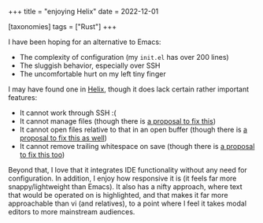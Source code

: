 +++
title = "enjoying Helix"
date = 2022-12-01

[taxonomies]
tags = ["Rust"]
+++

I have been hoping for an alternative to Emacs:

- The complexity of configuration (my `init.el` has over 200 lines)
- The sluggish behavior, especially over SSH
- The uncomfortable hurt on my left tiny finger

I may have found one in [Helix],
though it does lack certain rather important features:

- It cannot work through SSH :(
- It cannot manage files (though there is [a proposal to fix this])
- It cannot open files relative to that in an open buffer (though there is [a proposal to fix this as well])
- It cannot remove trailing whitespace on save (though there is [a proposal to fix this too])

Beyond that,
I love that it integrates IDE functionality without any need for configuration.
In addition,
I enjoy how responsive it is (it feels far more snappy/lightweight than Emacs).
It also has a nifty approach,
where text that would be operated on is highlighted,
and that makes it far more approachable than vi (and relatives),
to a point where I feel it takes modal editors to more mainstream audiences.

[Helix]: https://github.com/helix-editor/helix
[a proposal to fix this]: https://github.com/helix-editor/helix/pull/2377
[a proposal to fix this as well]: https://github.com/helix-editor/helix/pull/2412
[a proposal to fix this too]: https://github.com/helix-editor/helix/pull/3674
